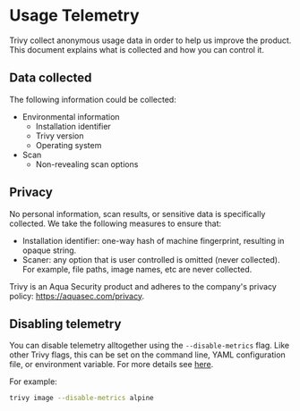 # Usage Telemetry

Trivy collect anonymous usage data in order to help us improve the product. This document explains what is collected and how you can control it.

## Data collected

The following information could be collected:

- Environmental information
  - Installation identifier
  - Trivy version
  - Operating system
- Scan
  - Non-revealing scan options

## Privacy

No personal information, scan results, or sensitive data is specifically collected. We take the following measures to ensure that:

- Installation identifier: one-way hash of machine fingerprint, resulting in opaque string.
- Scaner: any option that is user controlled is omitted (never collected). For example, file paths, image names, etc are never collected.

Trivy is an Aqua Security product and adheres to the company's privacy policy: <https://aquasec.com/privacy>.

## Disabling telemetry

You can disable telemetry alltogether using the `--disable-metrics` flag. Like other Trivy flags, this can be set on the command line, YAML configuration file, or environment variable. For more details see [here](../configuration/index.md).

For example:

```bash
trivy image --disable-metrics alpine
```
